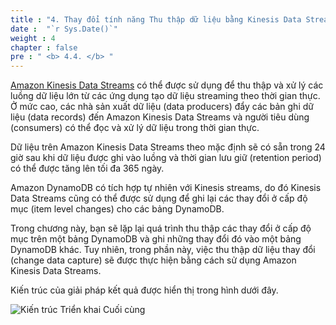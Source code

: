 ```yaml
---
title : "4. Thay đổi tính năng Thu thập dữ liệu bằng Kinesis Data Streams"
date :  "`r Sys.Date()`" 
weight : 4
chapter : false
pre : " <b> 4.4. </b> "
---
```


[Amazon Kinesis Data Streams](https://docs.aws.amazon.com/amazondynamodb/latest/developerguide/kds.html) có thể được sử dụng để thu thập và xử lý các luồng dữ liệu lớn từ các ứng dụng tạo dữ liệu streaming theo thời gian thực. Ở mức cao, các nhà sản xuất dữ liệu (data producers) đẩy các bản ghi dữ liệu (data records) đến Amazon Kinesis Data Streams và người tiêu dùng (consumers) có thể đọc và xử lý dữ liệu trong thời gian thực.

Dữ liệu trên Amazon Kinesis Data Streams theo mặc định sẽ có sẵn trong 24 giờ sau khi dữ liệu được ghi vào luồng và thời gian lưu giữ (retention period) có thể được tăng lên tối đa 365 ngày.

Amazon DynamoDB có tích hợp tự nhiên với Kinesis streams, do đó Kinesis Data Streams cũng có thể được sử dụng để ghi lại các thay đổi ở cấp độ mục (item level changes) cho các bảng DynamoDB.

Trong chương này, bạn sẽ lặp lại quá trình thu thập các thay đổi ở cấp độ mục trên một bảng DynamoDB và ghi những thay đổi đó vào một bảng DynamoDB khác. Tuy nhiên, trong phần này, việc thu thập dữ liệu thay đổi (change data capture) sẽ được thực hiện bằng cách sử dụng Amazon Kinesis Data Streams.

Kiến trúc của giải pháp kết quả được hiển thị trong hình dưới đây.

![Kiến trúc Triển khai Cuối cùng](/images/4/4.4/1.png)